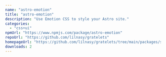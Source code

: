 ```yaml
---
name: "astro-emotion"
title: "astro-emotion"
description: "Use Emotion CSS to style your Astro site."
categories:
  - "css+ui"
npmUrl: "https://www.npmjs.com/package/astro-emotion"
repoUrl: "https://github.com/lilnasy/gratelets"
homepageUrl: "https://github.com/lilnasy/gratelets/tree/main/packages/scope"
downloads: 2
---
```

